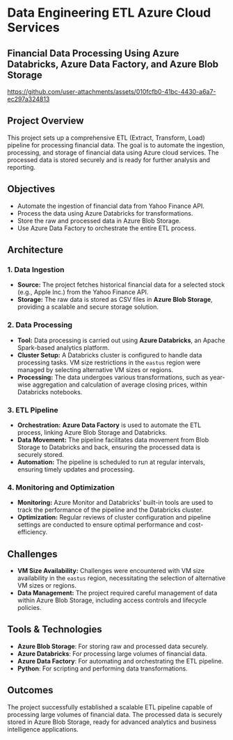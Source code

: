 # Data Engineering ETL Azure Cloud Services

## Financial Data Processing Using Azure Databricks, Azure Data Factory, and Azure Blob Storage
https://github.com/user-attachments/assets/010fcfb0-41bc-4430-a6a7-ec297a324813

## Project Overview

This project sets up a comprehensive ETL (Extract, Transform, Load) pipeline for processing financial data. The goal is to automate the ingestion, processing, and storage of financial data using Azure cloud services. The processed data is stored securely and is ready for further analysis and reporting.

## Objectives

- Automate the ingestion of financial data from Yahoo Finance API.
- Process the data using Azure Databricks for transformations.
- Store the raw and processed data in Azure Blob Storage.
- Use Azure Data Factory to orchestrate the entire ETL process.

## Architecture

### 1. Data Ingestion

- **Source:** The project fetches historical financial data for a selected stock (e.g., Apple Inc.) from the Yahoo Finance API.
- **Storage:** The raw data is stored as CSV files in **Azure Blob Storage**, providing a scalable and secure storage solution.

### 2. Data Processing

- **Tool:** Data processing is carried out using **Azure Databricks**, an Apache Spark-based analytics platform.
- **Cluster Setup:** A Databricks cluster is configured to handle data processing tasks. VM size restrictions in the `eastus` region were managed by selecting alternative VM sizes or regions.
- **Processing:** The data undergoes various transformations, such as year-wise aggregation and calculation of average closing prices, within Databricks notebooks.

### 3. ETL Pipeline

- **Orchestration:** **Azure Data Factory** is used to automate the ETL process, linking Azure Blob Storage and Databricks.
- **Data Movement:** The pipeline facilitates data movement from Blob Storage to Databricks and back, ensuring the processed data is securely stored.
- **Automation:** The pipeline is scheduled to run at regular intervals, ensuring timely updates and processing.

### 4. Monitoring and Optimization

- **Monitoring:** Azure Monitor and Databricks' built-in tools are used to track the performance of the pipeline and the Databricks cluster.
- **Optimization:** Regular reviews of cluster configuration and pipeline settings are conducted to ensure optimal performance and cost-efficiency.

## Challenges

- **VM Size Availability:** Challenges were encountered with VM size availability in the `eastus` region, necessitating the selection of alternative VM sizes or regions.
- **Data Management:** The project required careful management of data within Azure Blob Storage, including access controls and lifecycle policies.

## Tools & Technologies

- **Azure Blob Storage**: For storing raw and processed data securely.
- **Azure Databricks**: For processing large volumes of financial data.
- **Azure Data Factory**: For automating and orchestrating the ETL pipeline.
- **Python**: For scripting and performing data transformations.

## Outcomes

The project successfully established a scalable ETL pipeline capable of processing large volumes of financial data. The processed data is securely stored in Azure Blob Storage, ready for advanced analytics and business intelligence applications.




